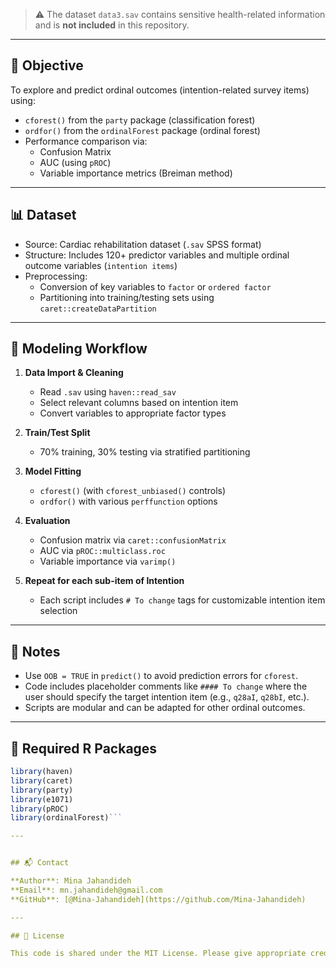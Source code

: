
> ⚠️ The dataset `data3.sav` contains sensitive health-related information and is **not included** in this repository.

---

## 🎯 Objective

To explore and predict ordinal outcomes (intention-related survey items) using:
- `cforest()` from the `party` package (classification forest)
- `ordfor()` from the `ordinalForest` package (ordinal forest)
- Performance comparison via:
  - Confusion Matrix
  - AUC (using `pROC`)
  - Variable importance metrics (Breiman method)

---

## 📊 Dataset

- Source: Cardiac rehabilitation dataset (`.sav` SPSS format)
- Structure: Includes 120+ predictor variables and multiple ordinal outcome variables (`intention items`)
- Preprocessing:
  - Conversion of key variables to `factor` or `ordered factor`
  - Partitioning into training/testing sets using `caret::createDataPartition`

---

## 🔁 Modeling Workflow

1. **Data Import & Cleaning**
   - Read `.sav` using `haven::read_sav`
   - Select relevant columns based on intention item
   - Convert variables to appropriate factor types

2. **Train/Test Split**
   - 70% training, 30% testing via stratified partitioning

3. **Model Fitting**
   - `cforest()` (with `cforest_unbiased()` controls)
   - `ordfor()` with various `perffunction` options

4. **Evaluation**
   - Confusion matrix via `caret::confusionMatrix`
   - AUC via `pROC::multiclass.roc`
   - Variable importance via `varimp()`

5. **Repeat for each sub-item of Intention**
   - Each script includes `# To change` tags for customizable intention item selection

---

## 🧠 Notes

- Use `OOB = TRUE` in `predict()` to avoid prediction errors for `cforest`.
- Code includes placeholder comments like `#### To change` where the user should specify the target intention item (e.g., `q28aI`, `q28bI`, etc.).
- Scripts are modular and can be adapted for other ordinal outcomes.

---

## 🧪 Required R Packages

```r
library(haven)
library(caret)
library(party)
library(e1071)
library(pROC)
library(ordinalForest)```

---


## 📬 Contact

**Author**: Mina Jahandideh  
**Email**: mn.jahandideh@gmail.com  
**GitHub**: [@Mina-Jahandideh](https://github.com/Mina-Jahandideh)

---

## 📄 License

This code is shared under the MIT License. Please give appropriate credit if used in academic or applied work.

